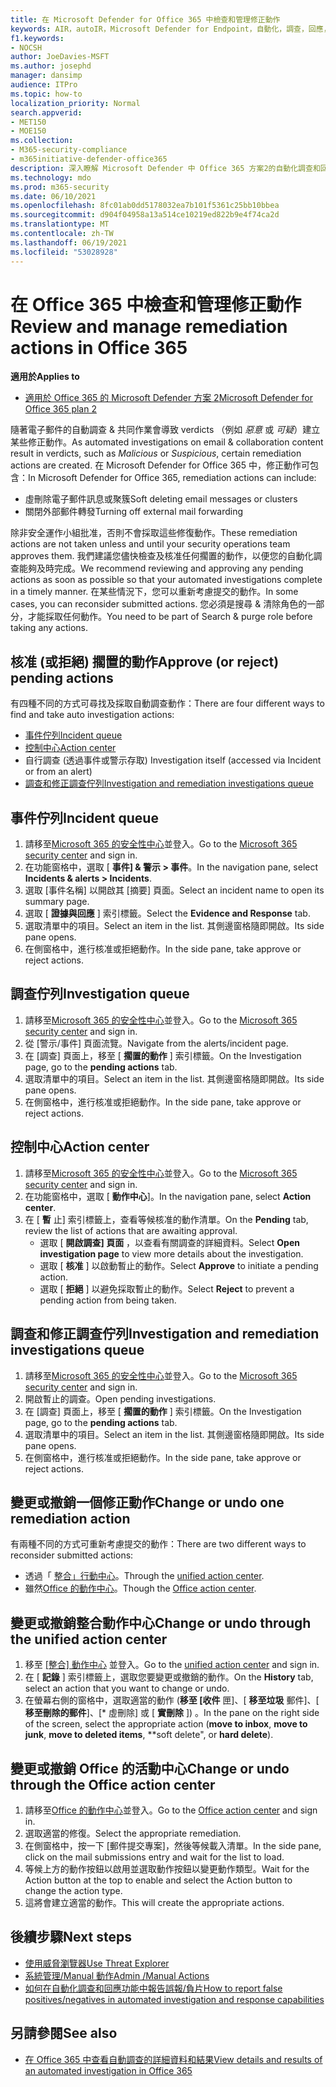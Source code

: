 ```yaml
---
title: 在 Microsoft Defender for Office 365 中檢查和管理修正動作
keywords: AIR，autoIR，Microsoft Defender for Endpoint，自動化，調查，回應，修正，威脅，高級，威脅，保護
f1.keywords:
- NOCSH
author: JoeDavies-MSFT
ms.author: josephd
manager: dansimp
audience: ITPro
ms.topic: how-to
localization_priority: Normal
search.appverid:
- MET150
- MOE150
ms.collection:
- M365-security-compliance
- m365initiative-defender-office365
description: 深入瞭解 Microsoft Defender 中 Office 365 方案2的自動化調查和回應功能中的修復動作。
ms.technology: mdo
ms.prod: m365-security
ms.date: 06/10/2021
ms.openlocfilehash: 8fc01ab0dd5178032ea7b101f5361c25bb10bbea
ms.sourcegitcommit: d904f04958a13a514ce10219ed822b9e4f74ca2d
ms.translationtype: MT
ms.contentlocale: zh-TW
ms.lasthandoff: 06/19/2021
ms.locfileid: "53028928"
---
```

# <a name="review-and-manage-remediation-actions-in-office-365"></a><span data-ttu-id="03774-104">在 Office 365 中檢查和管理修正動作</span><span class="sxs-lookup"><span data-stu-id="03774-104">Review and manage remediation actions in Office 365</span></span>

<span data-ttu-id="03774-105">**適用於**</span><span class="sxs-lookup"><span data-stu-id="03774-105">**Applies to**</span></span>
- [<span data-ttu-id="03774-106">適用於 Office 365 的 Microsoft Defender 方案 2</span><span class="sxs-lookup"><span data-stu-id="03774-106">Microsoft Defender for Office 365 plan 2</span></span>](defender-for-office-365.md)

<span data-ttu-id="03774-107">隨著電子郵件的自動調查 & 共同作業會導致 verdicts （例如 *惡意* 或 *可疑*）建立某些修正動作。</span><span class="sxs-lookup"><span data-stu-id="03774-107">As automated investigations on email & collaboration content result in verdicts, such as *Malicious* or *Suspicious*, certain remediation actions are created.</span></span> <span data-ttu-id="03774-108">在 Microsoft Defender for Office 365 中，修正動作可包含：</span><span class="sxs-lookup"><span data-stu-id="03774-108">In Microsoft Defender for Office 365, remediation actions can include:</span></span>

- <span data-ttu-id="03774-109">虛刪除電子郵件訊息或聚簇</span><span class="sxs-lookup"><span data-stu-id="03774-109">Soft deleting email messages or clusters</span></span>
- <span data-ttu-id="03774-110">關閉外部郵件轉發</span><span class="sxs-lookup"><span data-stu-id="03774-110">Turning off external mail forwarding</span></span>

<span data-ttu-id="03774-111">除非安全運作小組批准，否則不會採取這些修復動作。</span><span class="sxs-lookup"><span data-stu-id="03774-111">These remediation actions are not taken unless and until your security operations team approves them.</span></span> <span data-ttu-id="03774-112">我們建議您儘快檢查及核准任何擱置的動作，以便您的自動化調查能夠及時完成。</span><span class="sxs-lookup"><span data-stu-id="03774-112">We recommend reviewing and approving any pending actions as soon as possible so that your automated investigations complete in a timely manner.</span></span> <span data-ttu-id="03774-113">在某些情況下，您可以重新考慮提交的動作。</span><span class="sxs-lookup"><span data-stu-id="03774-113">In some cases, you can reconsider submitted actions.</span></span>  <span data-ttu-id="03774-114">您必須是搜尋 & 清除角色的一部分，才能採取任何動作。</span><span class="sxs-lookup"><span data-stu-id="03774-114">You need to be part of Search & purge role before taking any actions.</span></span>


## <a name="approve-or-reject-pending-actions"></a><span data-ttu-id="03774-115">核准 (或拒絕) 擱置的動作</span><span class="sxs-lookup"><span data-stu-id="03774-115">Approve (or reject) pending actions</span></span>
<span data-ttu-id="03774-116">有四種不同的方式可尋找及採取自動調查動作：</span><span class="sxs-lookup"><span data-stu-id="03774-116">There are four different ways to find and take auto investigation actions:</span></span>

- [<span data-ttu-id="03774-117">事件佇列</span><span class="sxs-lookup"><span data-stu-id="03774-117">Incident queue</span></span>](https://security.microsoft.com/incidents)
- [<span data-ttu-id="03774-118">控制中心</span><span class="sxs-lookup"><span data-stu-id="03774-118">Action center</span></span>](https://security.microsoft.com/action-center/pending)
- <span data-ttu-id="03774-119">自行調查 (透過事件或警示存取) </span><span class="sxs-lookup"><span data-stu-id="03774-119">Investigation itself (accessed via Incident or from an alert)</span></span>
- [<span data-ttu-id="03774-120">調查和修正調查佇列</span><span class="sxs-lookup"><span data-stu-id="03774-120">Investigation and remediation investigations queue</span></span>](https://security.microsoft.com/airinvestigation)

## <a name="incident-queue"></a><span data-ttu-id="03774-121">事件佇列</span><span class="sxs-lookup"><span data-stu-id="03774-121">Incident queue</span></span>
1. <span data-ttu-id="03774-122">請移至[Microsoft 365 的安全性中心](https://security.microsoft.com)並登入。</span><span class="sxs-lookup"><span data-stu-id="03774-122">Go to the [Microsoft 365 security center](https://security.microsoft.com) and sign in.</span></span>
2. <span data-ttu-id="03774-123">在功能窗格中，選取 [ **事件] & 警示 > 事件**。</span><span class="sxs-lookup"><span data-stu-id="03774-123">In the navigation pane, select **Incidents & alerts > Incidents**.</span></span>
3. <span data-ttu-id="03774-124">選取 [事件名稱] 以開啟其 [摘要] 頁面。</span><span class="sxs-lookup"><span data-stu-id="03774-124">Select an incident name to open its summary page.</span></span>
4. <span data-ttu-id="03774-125">選取 [ **證據與回應** ] 索引標籤。</span><span class="sxs-lookup"><span data-stu-id="03774-125">Select the **Evidence and Response** tab.</span></span>
5. <span data-ttu-id="03774-126">選取清單中的項目。</span><span class="sxs-lookup"><span data-stu-id="03774-126">Select an item in the list.</span></span> <span data-ttu-id="03774-127">其側邊窗格隨即開啟。</span><span class="sxs-lookup"><span data-stu-id="03774-127">Its side pane opens.</span></span>
6. <span data-ttu-id="03774-128">在側窗格中，進行核准或拒絕動作。</span><span class="sxs-lookup"><span data-stu-id="03774-128">In the side pane, take approve or reject actions.</span></span>

## <a name="investigation-queue"></a><span data-ttu-id="03774-129">調查佇列</span><span class="sxs-lookup"><span data-stu-id="03774-129">Investigation queue</span></span> 
1. <span data-ttu-id="03774-130">請移至[Microsoft 365 的安全性中心](https://security.microsoft.com)並登入。</span><span class="sxs-lookup"><span data-stu-id="03774-130">Go to the [Microsoft 365 security center](https://security.microsoft.com) and sign in.</span></span>
2. <span data-ttu-id="03774-131">從 [警示/事件] 頁面流覽。</span><span class="sxs-lookup"><span data-stu-id="03774-131">Navigate from the alerts/incident page.</span></span> 
3. <span data-ttu-id="03774-132">在 [調查] 頁面上，移至 [ **擱置的動作** ] 索引標籤。</span><span class="sxs-lookup"><span data-stu-id="03774-132">On the Investigation page, go to the **pending actions** tab.</span></span> 
4. <span data-ttu-id="03774-133">選取清單中的項目。</span><span class="sxs-lookup"><span data-stu-id="03774-133">Select an item in the list.</span></span> <span data-ttu-id="03774-134">其側邊窗格隨即開啟。</span><span class="sxs-lookup"><span data-stu-id="03774-134">Its side pane opens.</span></span>  
5. <span data-ttu-id="03774-135">在側窗格中，進行核准或拒絕動作。</span><span class="sxs-lookup"><span data-stu-id="03774-135">In the side pane, take approve or reject actions.</span></span>

## <a name="action-center"></a><span data-ttu-id="03774-136">控制中心</span><span class="sxs-lookup"><span data-stu-id="03774-136">Action center</span></span>
1. <span data-ttu-id="03774-137">請移至[Microsoft 365 的安全性中心](https://security.microsoft.com)並登入。</span><span class="sxs-lookup"><span data-stu-id="03774-137">Go to the [Microsoft 365 security center](https://security.microsoft.com) and sign in.</span></span>
2. <span data-ttu-id="03774-138">在功能窗格中，選取 [ **動作中心**]。</span><span class="sxs-lookup"><span data-stu-id="03774-138">In the navigation pane, select **Action center**.</span></span>
3. <span data-ttu-id="03774-139">在 [ **暫** 止] 索引標籤上，查看等候核准的動作清單。</span><span class="sxs-lookup"><span data-stu-id="03774-139">On the **Pending** tab, review the list of actions that are awaiting approval.</span></span>
   - <span data-ttu-id="03774-140">選取 [ **開啟調查] 頁面** ，以查看有關調查的詳細資料。</span><span class="sxs-lookup"><span data-stu-id="03774-140">Select **Open investigation page** to view more details about the investigation.</span></span>
   - <span data-ttu-id="03774-141">選取 [ **核准** ] 以啟動暫止的動作。</span><span class="sxs-lookup"><span data-stu-id="03774-141">Select **Approve** to initiate a pending action.</span></span>
   - <span data-ttu-id="03774-142">選取 [ **拒絕** ] 以避免採取暫止的動作。</span><span class="sxs-lookup"><span data-stu-id="03774-142">Select **Reject** to prevent a pending action from being taken.</span></span>

## <a name="investigation-and-remediation-investigations-queue"></a><span data-ttu-id="03774-143">調查和修正調查佇列</span><span class="sxs-lookup"><span data-stu-id="03774-143">Investigation and remediation investigations queue</span></span>
1. <span data-ttu-id="03774-144">請移至[Microsoft 365 的安全性中心](https://security.microsoft.com)並登入。</span><span class="sxs-lookup"><span data-stu-id="03774-144">Go to the [Microsoft 365 security center](https://security.microsoft.com) and sign in.</span></span>
2. <span data-ttu-id="03774-145">開啟暫止的調查。</span><span class="sxs-lookup"><span data-stu-id="03774-145">Open pending investigations.</span></span> 
3. <span data-ttu-id="03774-146">在 [調查] 頁面上，移至 [ **擱置的動作** ] 索引標籤。</span><span class="sxs-lookup"><span data-stu-id="03774-146">On the Investigation page, go to the **pending actions** tab.</span></span>
4. <span data-ttu-id="03774-147">選取清單中的項目。</span><span class="sxs-lookup"><span data-stu-id="03774-147">Select an item in the list.</span></span> <span data-ttu-id="03774-148">其側邊窗格隨即開啟。</span><span class="sxs-lookup"><span data-stu-id="03774-148">Its side pane opens.</span></span>  
5. <span data-ttu-id="03774-149">在側窗格中，進行核准或拒絕動作。</span><span class="sxs-lookup"><span data-stu-id="03774-149">In the side pane, take approve or reject actions.</span></span>

## <a name="change-or-undo-one-remediation-action"></a><span data-ttu-id="03774-150">變更或撤銷一個修正動作</span><span class="sxs-lookup"><span data-stu-id="03774-150">Change or undo one remediation action</span></span>

<span data-ttu-id="03774-151">有兩種不同的方式可重新考慮提交的動作：</span><span class="sxs-lookup"><span data-stu-id="03774-151">There are two different ways to reconsider submitted actions:</span></span>
   - <span data-ttu-id="03774-152">透過「 [整合」行動中心](https://security.microsoft.com/action-center)。</span><span class="sxs-lookup"><span data-stu-id="03774-152">Through the [unified action center](https://security.microsoft.com/action-center).</span></span>
   - <span data-ttu-id="03774-153">雖然[Office 的動作中心](https://security.microsoft.com/threatincidents)。</span><span class="sxs-lookup"><span data-stu-id="03774-153">Though the [Office action center](https://security.microsoft.com/threatincidents).</span></span>
   
## <a name="change-or-undo-through-the-unified-action-center"></a><span data-ttu-id="03774-154">變更或撤銷整合動作中心</span><span class="sxs-lookup"><span data-stu-id="03774-154">Change or undo through the unified action center</span></span>
1. <span data-ttu-id="03774-155">移至 [ [整合] 動作中心](https://security.microsoft.com/action-center) 並登入。</span><span class="sxs-lookup"><span data-stu-id="03774-155">Go to the [unified action center](https://security.microsoft.com/action-center) and sign in.</span></span>
2. <span data-ttu-id="03774-156">在 [ **記錄** ] 索引標籤上，選取您要變更或撤銷的動作。</span><span class="sxs-lookup"><span data-stu-id="03774-156">On the **History** tab, select an action that you want to change or undo.</span></span>
3. <span data-ttu-id="03774-157">在螢幕右側的窗格中，選取適當的動作 (**移至 [收件** 匣]、[ **移至垃圾** 郵件]、[ **移至刪除的郵件**]、[\* 虛刪除] 或 [ **實刪除** ]) 。</span><span class="sxs-lookup"><span data-stu-id="03774-157">In the pane on the right side of the screen, select the appropriate action (**move to inbox**, **move to junk**, **move to deleted items**, \*\*soft delete", or **hard delete**).</span></span>

 ## <a name="change-or-undo-through-the-office-action-center"></a><span data-ttu-id="03774-158">變更或撤銷 Office 的活動中心</span><span class="sxs-lookup"><span data-stu-id="03774-158">Change or undo through the Office action center</span></span> 
1. <span data-ttu-id="03774-159">請移至[Office 的動作中心](https://security.microsoft.com/threatincidents)並登入。</span><span class="sxs-lookup"><span data-stu-id="03774-159">Go to the [Office action center](https://security.microsoft.com/threatincidents) and sign in.</span></span>
2. <span data-ttu-id="03774-160">選取適當的修復。</span><span class="sxs-lookup"><span data-stu-id="03774-160">Select the appropriate remediation.</span></span>
3. <span data-ttu-id="03774-161">在側窗格中，按一下 [郵件提交專案]，然後等候載入清單。</span><span class="sxs-lookup"><span data-stu-id="03774-161">In the side pane, click on the mail submissions entry and wait for the list to load.</span></span> 
4. <span data-ttu-id="03774-162">等候上方的動作按鈕以啟用並選取動作按鈕以變更動作類型。</span><span class="sxs-lookup"><span data-stu-id="03774-162">Wait for the Action button at the top to enable and select the Action button to change the action type.</span></span> 
5. <span data-ttu-id="03774-163">這將會建立適當的動作。</span><span class="sxs-lookup"><span data-stu-id="03774-163">This will create the appropriate actions.</span></span>

## <a name="next-steps"></a><span data-ttu-id="03774-164">後續步驟</span><span class="sxs-lookup"><span data-stu-id="03774-164">Next steps</span></span>

- [<span data-ttu-id="03774-165">使用威脅瀏覽器</span><span class="sxs-lookup"><span data-stu-id="03774-165">Use Threat Explorer</span></span>](threat-explorer.md) 
- [<span data-ttu-id="03774-166">系統管理/Manual 動作</span><span class="sxs-lookup"><span data-stu-id="03774-166">Admin /Manual Actions</span></span>](remediate-malicious-email-delivered-office-365.md)
- [<span data-ttu-id="03774-167">如何在自動化調查和回應功能中報告誤報/負片</span><span class="sxs-lookup"><span data-stu-id="03774-167">How to report false positives/negatives in automated investigation and response capabilities</span></span>](air-report-false-positives-negatives.md)

## <a name="see-also"></a><span data-ttu-id="03774-168">另請參閱</span><span class="sxs-lookup"><span data-stu-id="03774-168">See also</span></span>

- [<span data-ttu-id="03774-169">在 Office 365 中查看自動調查的詳細資料和結果</span><span class="sxs-lookup"><span data-stu-id="03774-169">View details and results of an automated investigation in Office 365</span></span>](air-view-investigation-results.md)
